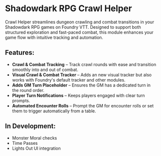 # Shadowdark RPG Crawl Helper

Crawl Helper streamlines dungeon crawling and combat transitions in your Shadowdark RPG games on Foundry VTT. Designed to support both structured exploration and fast-paced combat, this module enhances your game flow with intuitive tracking and automation.

## Features:
- **Crawl & Combat Tracking** – Track crawl rounds with ease and transition smoothly into and out of combat.
- **Visual Crawl & Combat Tracker** – Adds an new visual tracker but also works with Foundry's default tracker and other modules.
- **Adds GM Turn Placeholder** – Ensures the GM has a dedicated turn in the round order.
- **Player Turn Notifications** – Keeps players engaged with clear turn prompts.
- **Automated Encounter Rolls** – Prompt the GM for encounter rolls or set them to trigger automatically from a table.

## In Development:
- Monster Moral checks
- Time Passes
- Lights Out UI integration

